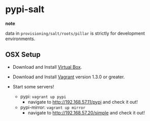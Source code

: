 # pypi-salt

**note**

data in `provisioning/salt/roots/pillar` is strictly for development environments.

## OSX Setup

- Download and Install [Virtual Box](https://www.virtualbox.org/wiki/Downloads).

- Download and Install [Vagrant](http://downloads.vagrantup.com/) version 1.3.0 or greater.

- Start some servers!
  - pypi: `vagrant up pypi`
    - navigate to http://192.168.57.11/pypi and check it out!
  - pypi-mirror: `vagrant up mirror`
    - navigate to http://192.168.57.20/simple and check it out!

